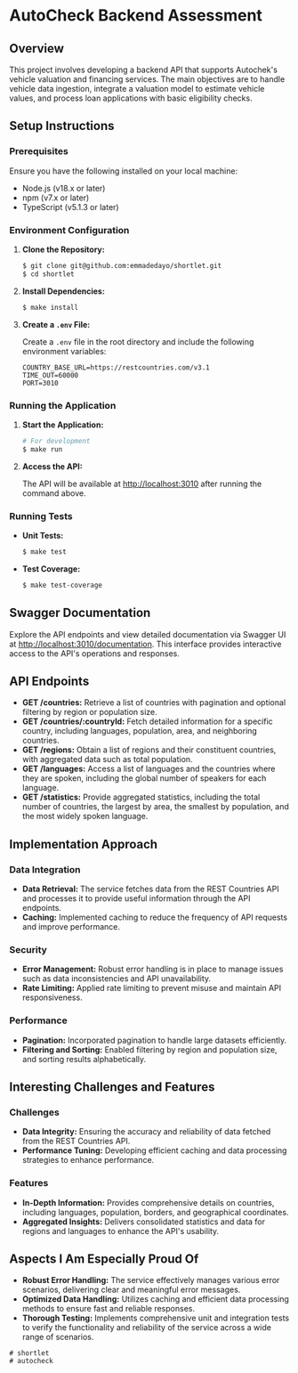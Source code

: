 # AutoCheck Backend Assessment

## Overview
This project involves developing a backend API that supports Autochek's vehicle valuation and financing services. The main objectives are to handle vehicle data ingestion, integrate a valuation model to estimate vehicle values, and process loan applications with basic eligibility checks.
## Setup Instructions

### Prerequisites
Ensure you have the following installed on your local machine:

- Node.js (v18.x or later)
- npm (v7.x or later)
- TypeScript (v5.1.3 or later)

### Environment Configuration

1. **Clone the Repository:**

   ```bash
   $ git clone git@github.com:emmadedayo/shortlet.git
   $ cd shortlet
   ```

2. **Install Dependencies:**

   ```bash
   $ make install
   ```

3. **Create a `.env` File:**

   Create a `.env` file in the root directory and include the following environment variables:

   ```
   COUNTRY_BASE_URL=https://restcountries.com/v3.1
   TIME_OUT=60000
   PORT=3010
   ```

### Running the Application

1. **Start the Application:**

   ```bash
   # For development
   $ make run
   ```

2. **Access the API:**

   The API will be available at [http://localhost:3010](http://localhost:3010) after running the command above.

### Running Tests

- **Unit Tests:**

  ```bash
  $ make test
  ```

- **Test Coverage:**

  ```bash
  $ make test-coverage
  ```

## Swagger Documentation

Explore the API endpoints and view detailed documentation via Swagger UI at [http://localhost:3010/documentation](http://localhost:3010/documentation). This interface provides interactive access to the API's operations and responses.

## API Endpoints

- **GET /countries:** Retrieve a list of countries with pagination and optional filtering by region or population size.
- **GET /countries/:countryId:** Fetch detailed information for a specific country, including languages, population, area, and neighboring countries.
- **GET /regions:** Obtain a list of regions and their constituent countries, with aggregated data such as total population.
- **GET /languages:** Access a list of languages and the countries where they are spoken, including the global number of speakers for each language.
- **GET /statistics:** Provide aggregated statistics, including the total number of countries, the largest by area, the smallest by population, and the most widely spoken language.

## Implementation Approach

### Data Integration
- **Data Retrieval:** The service fetches data from the REST Countries API and processes it to provide useful information through the API endpoints.
- **Caching:** Implemented caching to reduce the frequency of API requests and improve performance.

### Security
- **Error Management:** Robust error handling is in place to manage issues such as data inconsistencies and API unavailability.
- **Rate Limiting:** Applied rate limiting to prevent misuse and maintain API responsiveness.

### Performance
- **Pagination:** Incorporated pagination to handle large datasets efficiently.
- **Filtering and Sorting:** Enabled filtering by region and population size, and sorting results alphabetically.

## Interesting Challenges and Features

### Challenges
- **Data Integrity:** Ensuring the accuracy and reliability of data fetched from the REST Countries API.
- **Performance Tuning:** Developing efficient caching and data processing strategies to enhance performance.

### Features
- **In-Depth Information:** Provides comprehensive details on countries, including languages, population, borders, and geographical coordinates.
- **Aggregated Insights:** Delivers consolidated statistics and data for regions and languages to enhance the API's usability.

## Aspects I Am Especially Proud Of
- **Robust Error Handling:** The service effectively manages various error scenarios, delivering clear and meaningful error messages.
- **Optimized Data Handling:** Utilizes caching and efficient data processing methods to ensure fast and reliable responses.
- **Thorough Testing:** Implements comprehensive unit and integration tests to verify the functionality and reliability of the service across a wide range of scenarios.
```
# shortlet
# autocheck
